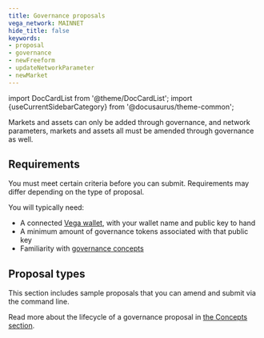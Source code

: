 ```yaml
---
title: Governance proposals
vega_network: MAINNET
hide_title: false
keywords:
- proposal
- governance
- newFreeform
- updateNetworkParameter
- newMarket
---
```

import DocCardList from '@theme/DocCardList';
import {useCurrentSidebarCategory} from '@docusaurus/theme-common';

Markets and assets can only be added through governance, and network parameters, markets and assets all must be amended through governance as well.

## Requirements

You must meet certain criteria before you can submit. Requirements may differ depending on the type of proposal.

You will typically need:

- A connected [Vega wallet](../../tools/vega-wallet/index.md), with your wallet name and public key to hand
- A minimum amount of governance tokens associated with that public key
- Familiarity with [governance concepts](../../concepts/governance/index.md)

## Proposal types

This section includes sample proposals that you can amend and submit via the command line.

Read more about the lifecycle of a governance proposal in [the Concepts section](../../concepts/governance/lifecycle.md).

<DocCardList items={useCurrentSidebarCategory().items}/>
